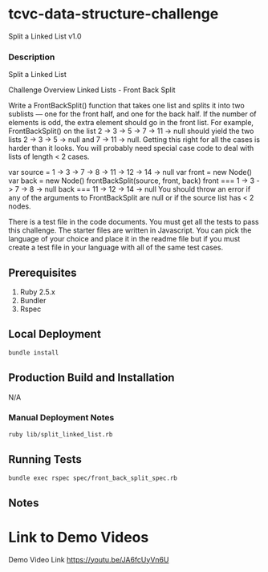 # tcvc-data-structure-challenge

Split a Linked List v1.0

### Description

Split a Linked List

Challenge Overview
Linked Lists - Front Back Split

Write a FrontBackSplit() function that takes one list and splits it into two sublists — one for the front half, and one for the back half. If the number of elements is odd, the extra element should go in the front list. For example, FrontBackSplit() on the list 2 -> 3 -> 5 -> 7 -> 11 -> null should yield the two lists 2 -> 3 -> 5 -> null and 7 -> 11 -> null. Getting this right for all the cases is harder than it looks. You will probably need special case code to deal with lists of length < 2 cases.

var source = 1 -> 3 -> 7 -> 8 -> 11 -> 12 -> 14 -> null
var front = new Node()
var back = new Node()
frontBackSplit(source, front, back)
front === 1 -> 3 -> 7 -> 8 -> null
back === 11 -> 12 -> 14 -> null
You should throw an error if any of the arguments to FrontBackSplit are null or if the source list has < 2 nodes.

There is a test file in the code documents. You must get all the tests to pass this challenge. The starter files are written in Javascript. You can pick the language of your choice and place it in the readme file but if you must create a test file in your language with all of the same test cases.

## Prerequisites

1. Ruby 2.5.x
2. Bundler
3. Rspec

## Local Deployment

```bash
bundle install
```

## Production Build and Installation

N/A

### Manual Deployment Notes

```bash
ruby lib/split_linked_list.rb
```


## Running Tests

```bash
bundle exec rspec spec/front_back_split_spec.rb
```

## Notes

# Link to Demo Videos

Demo Video Link
https://youtu.be/JA6fcUyVn6U
